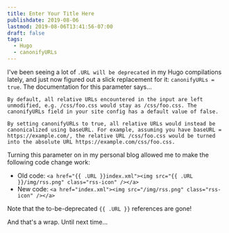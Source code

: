 ```yaml
---
title: Enter Your Title Here
publishdate: 2019-08-06
lastmod: 2019-08-06T13:41:56-07:00
draft: false
tags:
  - Hugo
  - canonifyURLs
---
```


I've been seeing a lot of `.URL will be deprecated` in my Hugo compilations lately, and just now figured out a slick replacement for it: `canonifyURLs = true`. The documentation for this parameter says...

```
By default, all relative URLs encountered in the input are left unmodified, e.g. /css/foo.css would stay as /css/foo.css. The canonifyURLs field in your site config has a default value of false.

By setting canonifyURLs to true, all relative URLs would instead be canonicalized using baseURL. For example, assuming you have baseURL = https://example.com/, the relative URL /css/foo.css would be turned into the absolute URL https://example.com/css/foo.css.
```

Turning this parameter on in my personal blog allowed me to make the following code change work:

  - Old code: `<a href="{{ .URL }}index.xml"><img src="{{ .URL }}/img/rss.png" class="rss-icon" /></a>`
  - New code: `<a href="index.xml"><img src="/img/rss.png" class="rss-icon" /></a>`

Note that the to-be-deprecated `{{ .URL }}` references are gone!

And that's a wrap.  Until next time...
